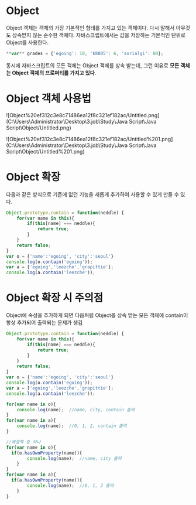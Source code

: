 # Object

Object 객체는 객체의 가장 기본적인 형태를 가지고 있는 객체이다. 다시 말해서 아무것도 상속받지 않는 순수한 객체다. 자바스크립트에서는 값을 저장하는 기본적인 단위로 Object를 사용한다.

```jsx
**var** grades = {'egoing': 10, 'k8805': 6, 'sorialgi': 80};
```

동시에 자바스크립트의 모든 객체는 Object 객체를 상속 받는데, 그런 이유로 **모든 객체는 Object 객체의 프로퍼티를 가지고 있다**.

# Object 객체 사용법

![Object%20ef312c3e8c71486ea12f8c321ef182ac/Untitled.png](C:\Users\Administrator\Desktop\3.job\Study\Java Script\Java Script\Object/Untitled.png)

![Object%20ef312c3e8c71486ea12f8c321ef182ac/Untitled%201.png](C:\Users\Administrator\Desktop\3.job\Study\Java Script\Java Script\Object/Untitled%201.png)

# Object 확장

다음과 같은 방식으로 기존에 없던 기능을 새롭게 추가하여 사용할 수 있게 만들 수 있다.

```jsx
Object.prototype.contain = function(neddle) {
    for(var name in this){
        if(this[name] === neddle){
            return true;
        }
    }
    return false;
}
var o = {'name':'egoing', 'city':'seoul'}
console.log(o.contain('egoing'));
var a = ['egoing','leezche','grapittie'];
console.log(a.contain('leezche'));
```

# Object 확장 시 주의점

Object에 속성을 추가하게 되면 다음처럼 Object를 상속 받는 모든 객체에 contain이 항상 추가되어 출력되는 문제가 생김

```jsx
Object.prototype.contain = function(neddle) {
    for(var name in this){
        if(this[name] === neddle){
            return true;
        }
    }
    return false;
}
var o = {'name':'egoing', 'city':'seoul'}
console.log(o.contain('egoing'));
var a = ['egoing','leezche','grapittie'];
console.log(a.contain('leezche'));

for(var name in o){
	console.log(name);  //name, city, contain 출력
}
for(var name in a){
	console.log(name);  //0, 1, 2, contain 출력
}

//해결책 중 하나
for(var name in o){
  if(o.hasOwnProperty(name)){
		console.log(name);  //name, city 출력
	}
}
for(var name in a){
  if(a.hasOwnProperty(name)){
		console.log(name);  //0, 1, 2 출력
	}
}
```